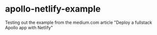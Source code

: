 # apollo-netlify-example
Testing out the example from the medium.com article "Deploy a fullstack Apollo app with Netlify"
